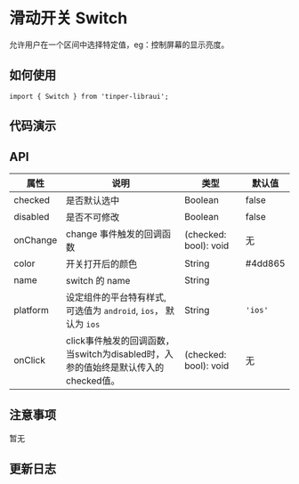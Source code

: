 # 滑动开关 Switch

允许用户在一个区间中选择特定值，eg：控制屏幕的显示亮度。

## 如何使用

```
import { Switch } from 'tinper-libraui';

```

## 代码演示


## API

| 属性 | 说明 | 类型 | 默认值 |
|----|-----|------|------|
| checked    | 是否默认选中    | Boolean       |   false  |
| disabled   | 是否不可修改    | Boolean       |   false  |
| onChange   | change 事件触发的回调函数 | (checked: bool): void |  无  |
| color | 开关打开后的颜色 | String | #4dd865 |
| name | switch 的 name    | String   |      |
| platform |  设定组件的平台特有样式, 可选值为 `android`, `ios`， 默认为 `ios`  | String | `'ios'`|
| onClick   | click事件触发的回调函数，当switch为disabled时，入参的值始终是默认传入的checked值。 | (checked: bool): void |  无  |



## 注意事项

暂无

## 更新日志
